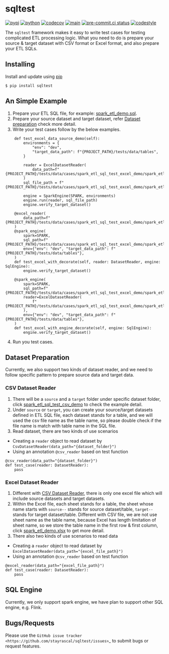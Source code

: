 # sqltest
[![pypi](https://img.shields.io/pypi/v/sqltest.svg)](https://pypi.org/project/sqltest/)
[![python](https://img.shields.io/pypi/pyversions/sqltest.svg)](https://pypi.org/project/sqltest/)
[![codecov](https://codecov.io/gh/stayrascal/sqltest/branch/main/graph/badge.svg)](https://codecov.io/gh/stayrascal/sqltest)
[![main](https://github.com/stayrascal/sqltest/workflows/main/badge.svg)](https://github.com/stayrascal/sqltest/actions?query=workflow%3Amain)
[![pre-commit.ci status](https://results.pre-commit.ci/badge/github/stayrascal/sqltest/main.svg)](https://results.pre-commit.ci/latest/github/stayrascal/sqltest/main)
[![codestyle](https://img.shields.io/badge/code%20style-black-000000.svg)](https://github.com/psf/black)

The ``sqltest`` framework makes it easy to write test cases for testing complicated ETL processing logic.
What you need to do is prepare your source & target dataset with CSV format or Excel format, and also prepare your ETL SQLs.

## Installing
Install and update using [pip](!https://pip.pypa.io/en/stable/getting-started/)
```
$ pip install sqltest
```

## An Simple Example
1. Prepare your ETL SQL file, for example: [spark_etl_demo.sql](tests/data/cases/spark_etl_sql_test_excel_demo/spark_etl_demo.sql).
2. Prepare your source dataset and target dataset, refer [Dataset preparation](#data_preparation) check more detail.
3. Write your test cases follow by the below examples.
```
    def test_excel_data_source_demo(self):
        environments = {
            "env": "dev",
            "target_data_path": f"{PROJECT_PATH}/tests/data/tables",
        }

        reader = ExcelDatasetReader(
            data_path=f"{PROJECT_PATH}/tests/data/cases/spark_etl_sql_test_excel_demo/spark_etl_demo.xlsx"
        )
        sql_file_path = f"{PROJECT_PATH}/tests/data/cases/spark_etl_sql_test_excel_demo/spark_etl_demo.sql"

        engine = SparkEngine(SPARK, environments)
        engine.run(reader, sql_file_path)
        engine.verify_target_dataset()

    @excel_reader(
        data_path=f"{PROJECT_PATH}/tests/data/cases/spark_etl_sql_test_excel_demo/spark_etl_demo.xlsx"
    )
    @spark_engine(
        spark=SPARK,
        sql_path=f"{PROJECT_PATH}/tests/data/cases/spark_etl_sql_test_excel_demo/spark_etl_demo.sql",
        env={"env": "dev", "target_data_path": f"{PROJECT_PATH}/tests/data/tables"},
    )
    def test_excel_with_decorate(self, reader: DatasetReader, engine: SqlEngine):
        engine.verify_target_dataset()

    @spark_engine(
        spark=SPARK,
        sql_path=f"{PROJECT_PATH}/tests/data/cases/spark_etl_sql_test_excel_demo/spark_etl_demo.sql",
        reader=ExcelDatasetReader(
            f"{PROJECT_PATH}/tests/data/cases/spark_etl_sql_test_excel_demo/spark_etl_demo.xlsx"
        ),
        env={"env": "dev", "target_data_path": f"{PROJECT_PATH}/tests/data/tables"},
    )
    def test_excel_with_engine_decorate(self, engine: SqlEngine):
        engine.verify_target_dataset()
```
4. Run you test cases.

## <span id="data_preparation">Dataset Preparation</span>
Currently, we also support two kinds of dataset reader, and we need to follow specific pattern to prepare source data and target data.
### <span id="csv_dataset_reader">CSV Dataset Reader</span>
1. There will be a `source` and a `target` folder under specific dataset folder, click [spark_etl_sql_test_csv_demo](tests/data/cases/spark_etl_sql_test_csv_demo) to check the example detail.
2. Under `source` or `target`, you can create your source/target datasets defined in ETL SQL file, each dataset stands for a table, and we will used the csv file name as the table name, so please double check if the file name is match with table name in the SQL file.
3. Read dataset, there are two kinds of use scenarios
- Creating a `reader` object to read dataset by `CsvDatasetReader(data_path="{dataset_folder}")`
- Using an annotation `@csv_reader` based on test function
```
@csv_reader(data_path="{dataset_folder}")
def test_case(reader: DatasetReader):
    pass
```

### Excel Dataset Reader
1. Different with [CSV Dataset Reader](#csv_dataset_reader), there is only one excel file which will include source datasets and target datasets.
2. Within the Excel file, each sheet stands for a table, the sheet whose name starts with `source--` stands for source dataset/table, `target--` stands for target dataset/table. Different with CSV file, we are not use sheet name as the table name, because Excel has length limitation of sheet name, so we store the table name in the first row & first column, click [spark_etl_demo.xlsx](tests/data/cases/spark_etl_sql_test_excel_demo/spark_etl_demo.xlsx) to get more detail.
3. There also two kinds of use scenarios to read data
- Creating a `reader` object to read dataset by `ExcelDatasetReader(data_path="{excel_file_path}")`
- Using an annotation `@csv_reader` based on test function
```
@excel_reader(data_path="{excel_file_path}")
def test_case(reader: DatasetReader):
    pass
```

## SQL Engine
Currently, we only support spark engine, we have plan to support other SQL engine, e.g. Flink.


Bugs/Requests
-------------

Please use the `GitHub issue tracker <https://github.com/stayrascal/sqltest/issues>`_ to submit bugs or request features.

